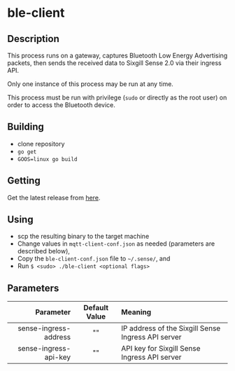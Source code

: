 # ble-client

## Description

This process runs on a gateway, captures Bluetooth Low Energy Advertising packets, then sends the received data to Sixgill Sense 2.0 via their ingress API.

Only one instance of this process may be run at any time.

This process must be run with privilege (`sudo` or directly as the root user) on order to access the Bluetooth device.  

## Building

- clone repository
- `go get`
- `GOOS=linux go build`

## Getting

Get the latest release from [here](https://github.com/sixgill/ble-client/releases).

## Using

- scp the resulting binary to the target machine
- Change values in `mqtt-client-conf.json` as needed (parameters are described below), 
- Copy the `ble-client-conf.json` file to `~/.sense/`, and 
- Run `$ <sudo> ./ble-client <optional flags>`

## Parameters

| Parameter | Default Value | Meaning |
| --------: | :-----------: | :------ |
| sense-ingress-address | "" | IP address of the Sixgill Sense Ingress API server |
| sense-ingress-api-key | "" | API key for Sixgill Sense Ingress API server |


